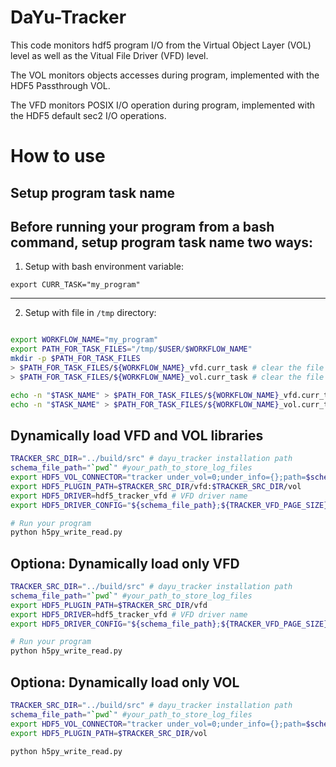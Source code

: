 # DaYu-Tracker

This code monitors hdf5 program I/O from the Virtual Object Layer (VOL) level as well as the Vitual File Driver (VFD) level.


The VOL monitors objects accesses during program, implemented with the HDF5 Passthrough VOL.


The VFD monitors POSIX I/O operation during program, implemented with the HDF5 default sec2 I/O operations.


# How to use

## Setup program task name
Before running your program from a bash command, setup program task name two ways:
---
1. Setup with bash environment variable:
```shell
export CURR_TASK="my_program"
```
---
2. Setup with file in `/tmp` directory:
```bash

export WORKFLOW_NAME="my_program"
export PATH_FOR_TASK_FILES="/tmp/$USER/$WORKFLOW_NAME"
mkdir -p $PATH_FOR_TASK_FILES
> $PATH_FOR_TASK_FILES/${WORKFLOW_NAME}_vfd.curr_task # clear the file
> $PATH_FOR_TASK_FILES/${WORKFLOW_NAME}_vol.curr_task # clear the file

echo -n "$TASK_NAME" > $PATH_FOR_TASK_FILES/${WORKFLOW_NAME}_vfd.curr_task
echo -n "$TASK_NAME" > $PATH_FOR_TASK_FILES/${WORKFLOW_NAME}_vol.curr_task
```

## Dynamically load VFD and VOL libraries
```bash
TRACKER_SRC_DIR="../build/src" # dayu_tracker installation path
schema_file_path="`pwd`" #your_path_to_store_log_files
export HDF5_VOL_CONNECTOR="tracker under_vol=0;under_info={};path=$schema_file_path;level=2;format=" # VOL connector info string
export HDF5_PLUGIN_PATH=$TRACKER_SRC_DIR/vfd:$TRACKER_SRC_DIR/vol
export HDF5_DRIVER=hdf5_tracker_vfd # VFD driver name
export HDF5_DRIVER_CONFIG="${schema_file_path};${TRACKER_VFD_PAGE_SIZE}" # VFD info string

# Run your program
python h5py_write_read.py
```

## Optiona: Dynamically load only VFD
```bash
TRACKER_SRC_DIR="../build/src" # dayu_tracker installation path
schema_file_path="`pwd`" #your_path_to_store_log_files
export HDF5_PLUGIN_PATH=$TRACKER_SRC_DIR/vfd
export HDF5_DRIVER=hdf5_tracker_vfd # VFD driver name
export HDF5_DRIVER_CONFIG="${schema_file_path};${TRACKER_VFD_PAGE_SIZE}" # VFD info string

# Run your program
python h5py_write_read.py
```

## Optiona: Dynamically load only VOL
```bash
TRACKER_SRC_DIR="../build/src" # dayu_tracker installation path
schema_file_path="`pwd`" #your_path_to_store_log_files
export HDF5_VOL_CONNECTOR="tracker under_vol=0;under_info={};path=$schema_file_path;level=2;format="
export HDF5_PLUGIN_PATH=$TRACKER_SRC_DIR/vol

python h5py_write_read.py
```